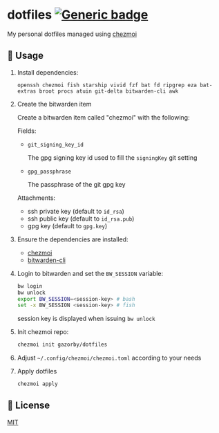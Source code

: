 # dotfiles [![Generic badge](https://img.shields.io/badge/Version-v3.0.0-<COLOR>.svg)](https://shields.io/)

My personal dotfiles managed using [chezmoi](https://github.com/twpayne/chezmoi)

## 🚀 Usage

1. Install dependencies:

   ```console
   openssh chezmoi fish starship vivid fzf bat fd ripgrep eza bat-extras broot procs atuin git-delta bitwarden-cli awk
   ```

2. Create the bitwarden item

   Create a bitwarden item called "chezmoi" with the following:

   Fields:

   - `git_signing_key_id`

     The gpg signing key id used to fill the `signingKey` git setting

   - `gpg_passphrase`

     The passphrase of the git gpg key

   Attachments:

   - ssh private key (default to `id_rsa`)
   - ssh public key (default to `id_rsa.pub`)
   - gpg key (default to `gpg.key`)

3. Ensure the dependencies are installed:

   - [chezmoi](https://github.com/twpayne/chezmoi/blob/master/docs/INSTALL.md)
   - [bitwarden-cli](https://github.com/bitwarden/clients)

4. Login to bitwarden and set the `BW_SESSION` variable:

   ```bash
   bw login
   bw unlock
   export BW_SESSION=<session-key> # bash
   set -x BW_SESSION <session-key> # fish
   ```

   session key is displayed when issuing `bw unlock`

5. Init chezmoi repo:

   ```bash
   chezmoi init gazorby/dotfiles
   ```

6. Adjust `~/.config/chezmoi/chezmoi.toml` according to your needs

7. Apply dotfiles

   ```bash
   chezmoi apply
   ```

## 📝 License

[MIT](https://github.com/Gazorby/dotfiles/blob/master/LICENSE)

